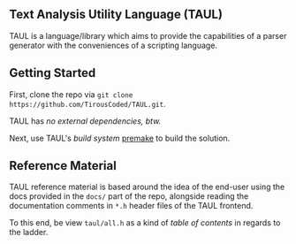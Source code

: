 ## Text Analysis Utility Language (TAUL)
TAUL is a language/library which aims to provide the capabilities of a parser generator with the conveniences of a scripting language.

## Getting Started

First, clone the repo via `git clone https://github.com/TirousCoded/TAUL.git`.

TAUL has *no external dependencies, btw.*

Next, use TAUL's *build system* [premake](https://premake.github.io/) to build the solution.

## Reference Material

TAUL reference material is based around the idea of the end-user using the docs provided in the `docs/` part of the repo,
alongside reading the documentation comments in `*.h` header files of the TAUL frontend.

To this end, be view `taul/all.h` as a kind of *table of contents* in regards to the ladder.